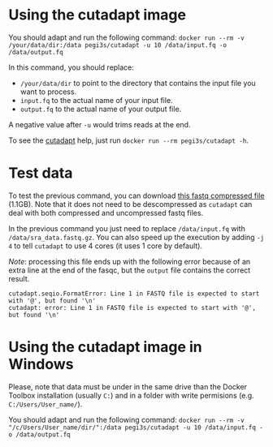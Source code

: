 # Using the cutadapt image
You should adapt and run the following command: `docker run --rm -v /your/data/dir:/data pegi3s/cutadapt -u 10 /data/input.fq -o /data/output.fq`

In this command, you should replace:
- `/your/data/dir` to point to the directory that contains the input file you want to process.
- `input.fq` to the actual name of your input file.
- `output.fq` to the actual name of your output file.

A negative value after `-u` would trims reads at the end.

To see the [cutadapt](http://cutadapt.readthedocs.io/) help, just run `docker run --rm pegi3s/cutadapt -h`.

# Test data
To test the previous command, you can download [this fastq compressed file](https://trace.ncbi.nlm.nih.gov/Traces/sra/sra.cgi?cmd=dload&run_list=SRR1654650&format=fastq) (1.1GB). Note that it does not need to be descompressed as `cutadapt` can deal with both compressed and uncompressed fastq files. 

In the previous command you just need to replace `/data/input.fq` with `/data/sra_data.fastq.gz`. You can also speed up the execution by adding `-j 4` to tell `cutadapt` to use 4 cores (it uses 1 core by default).

*Note*: processing this file ends up with the following error because of an extra line at the end of the fasqc, but the `output` file contains the correct result.

```
cutadapt.seqio.FormatError: Line 1 in FASTQ file is expected to start with '@', but found '\n'
cutadapt: error: Line 1 in FASTQ file is expected to start with '@', but found '\n'
```

# Using the cutadapt image in Windows

Please, note that data must be under in the same drive than the Docker Toolbox installation (usually `C:`) and in a folder with write permisions (e.g. `C:/Users/User_name/`).

You should adapt and run the following command: `docker run --rm -v "/c/Users/User_name/dir/":/data pegi3s/cutadapt -u 10 /data/input.fq -o /data/output.fq`
